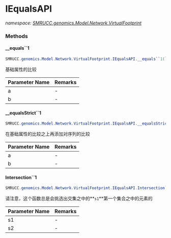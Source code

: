 ﻿# IEqualsAPI
_namespace: [SMRUCC.genomics.Model.Network.VirtualFootprint](./index.md)_





### Methods

#### __equals``1
```csharp
SMRUCC.genomics.Model.Network.VirtualFootprint.IEqualsAPI.__equals``1(``0,``0)
```
基础属性的比较

|Parameter Name|Remarks|
|--------------|-------|
|a|-|
|b|-|


#### __equalsStrict``1
```csharp
SMRUCC.genomics.Model.Network.VirtualFootprint.IEqualsAPI.__equalsStrict``1(``0,``0)
```
在基础属性的比较之上再添加对序列的比较

|Parameter Name|Remarks|
|--------------|-------|
|a|-|
|b|-|


#### Intersection``1
```csharp
SMRUCC.genomics.Model.Network.VirtualFootprint.IEqualsAPI.Intersection``1(System.Collections.Generic.IEnumerable{``0},System.Collections.Generic.IEnumerable{``0},System.Boolean)
```
请注意，这个函数总是会挑选出交集之中的**`s1`**第一个集合之中的元素的

|Parameter Name|Remarks|
|--------------|-------|
|s1|-|
|s2|-|



